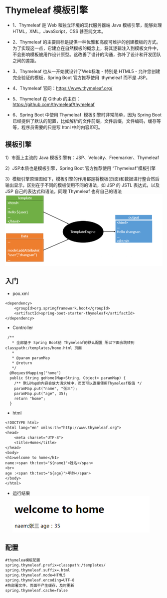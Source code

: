 # Thymeleaf 模板引擎
- 1、Thymeleaf 是 Web 和独立环境的现代服务器端 Java 模板引擎，能够处理HTML，XML，JavaScript，CSS 甚至纯文本。

- 2、Thymeleaf 的主要目标是提供一种优雅和高度可维护的创建模板的方式。为了实现这一点，它建立在自然模板的概念上，将其逻辑注入到模板文件中，不会影响模板被用作设计原型。这改善了设计的沟通，弥补了设计和开发团队之间的差距。

- 3、Thymeleaf 也从一开始就设计了Web标准 - 特别是 HTML5 - 允许您创建完全验证的模板，Spring Boot 官方推荐使用  thymeleaf 而不是 JSP。

- 4、Thymeleaf 官网：https://www.thymeleaf.org/

- 5、Thymeleaf 在 Github 的主页：https://github.com/thymeleaf/thymeleaf

- 6、Spring Boot 中使用 Thymeleaf  模板引擎时非常简单，因为 Spring Boot 已经提供了默认的配置，比如解析的文件前缀，文件后缀，文件编码，缓存等等，程序员需要的只是写 html 中的内容即可。
## 模板引擎

1）市面上主流的 Java 模板引擎有：JSP、Velocity、Freemarker、Thymeleaf

2）JSP本质也是模板引擎，Spring Boot 官方推荐使用 “Thymeleaf”模板引擎

3）模板引擎原理图如下，模板引擎的作用都是将模板(页面)和数据进行整合然后输出显示，区别在于不同的模板使用不同的语法，如 JSP 的 JSTL 表达式，以及 JSP 自己的表达式和语法，同理 Thymeleaf 也有自己的语法
![](../../image/C4E429C1-5786-427a-A2DF-6CF144266B15.png)
## 入门
- pox.xml
```
<dependency>
    <groupId>org.springframework.boot</groupId>
    <artifactId>spring-boot-starter-thymeleaf</artifactId>
</dependency>
```
- Controller
```
 /**
   * 全部基于 Spring Boot给 Thymeleaf的默认配置 所以下面会跳转到 classpath:/templates/home.html 页面
   *
   * @param paramMap
   * @return
   */
  @RequestMapping("home")
  public String goHome(Map<String, Object> paramMap) {
    /** 默认Map的内容会放大请求域中，页面可以直接使用Thymeleaf取值 */
    paramMap.put("name", "张三");
    paramMap.put("age", 35);
    return "home";
  }
```
- html
```
<!DOCTYPE html>
<html lang="en" xmlns:th="http://www.thymeleaf.org">
<head>
    <meta charset="UTF-8">
    <title>Home</title>
</head>
<body>
<h1>welcome to home</h1>
name:<span th:text="${name}">姓名</span>
<br>
age :<span th:text="${age}">年龄</span>
</body>
</html>
```
- 运行结果
![](../../image/9E10CEB4-AA05-40da-B2D4-431CBF5D0207.png)
## 配置
```
#thymelea模板配置
spring.thymeleaf.prefix=classpath:/templates/
spring.thymeleaf.suffix=.html
spring.thymeleaf.mode=HTML5
spring.thymeleaf.encoding=UTF-8
#热部署文件，页面不产生缓存，及时更新
spring.thymeleaf.cache=false
```
